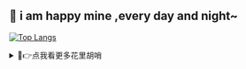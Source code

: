 
## 🎉 i am happy mine ,every day and night~

[![Top Langs](https://github-readme-stats.vercel.app/api/top-langs/?username=xboyminemc&layout=compact&count_private=true&hide=JavaScript,makefile,shell,BatchFile)](https://github.com/anuraghazra/github-readme-stats)

<details>
<summary>👻👉点我看更多花里胡哨</summary>  
 
    
    当我隐藏JavaScript,TypeScript  
     
   
   
  [![Top Langs](https://github-readme-stats.vercel.app/api/top-langs/?username=xboyminemc&layout=compact&count_private=true&hide=JavaScript,TypeScript,makefile,shell,BatchFile)](https://github.com/anuraghazra/github-readme-stats)     
 
    实际上的
 
  [![Top Langs](https://github-readme-stats.vercel.app/api/top-langs/?username=xboyminemc&layout=compact&count_private=true&hide=makefile,shell,BatchFile)](https://github.com/anuraghazra/github-readme-stats)
 
 
  [![Anurag's GitHub stats](https://github-readme-stats.vercel.app/api?username=xBoyMinemc&hide=prs,issues,contribs)](https://github.com/anuraghazra/github-readme-stats)
  <p><img align="center" src="https://github-readme-streak-stats.herokuapp.com/?user=xboyminemc&" alt="xboyminemc" /></p>  
  

</details>
